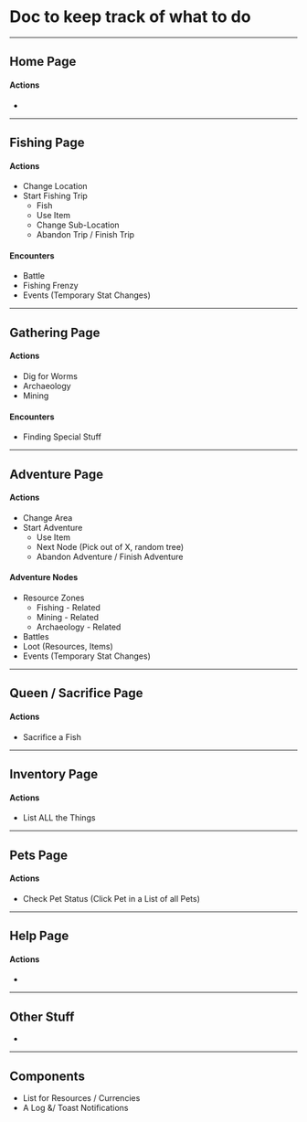 # Doc to keep track of what to do
----------
## Home Page
#### Actions
- 

----------
## Fishing Page
#### Actions
- Change Location
- Start Fishing Trip
    - Fish
    - Use Item
    - Change Sub-Location
    - Abandon Trip / Finish Trip

#### Encounters
- Battle
- Fishing Frenzy
- Events (Temporary Stat Changes)
----------
## Gathering Page
#### Actions
- Dig for Worms
- Archaeology
- Mining

#### Encounters
- Finding Special Stuff
----------
## Adventure Page
#### Actions
- Change Area
- Start Adventure
    - Use Item
    - Next Node (Pick out of X, random tree)
    - Abandon Adventure / Finish Adventure

#### Adventure Nodes
- Resource Zones
    - Fishing - Related
    - Mining - Related
    - Archaeology - Related
- Battles
- Loot (Resources, Items)
- Events (Temporary Stat Changes)
----------
## Queen / Sacrifice Page
#### Actions
- Sacrifice a Fish
----------
## Inventory Page
#### Actions
- List ALL the Things
----------
## Pets Page
#### Actions
- Check Pet Status (Click Pet in a List of all Pets)
----------
## Help Page
#### Actions
- 
----------
## Other Stuff
- 
----------
## Components
- List for Resources / Currencies
- A Log &/ Toast Notifications